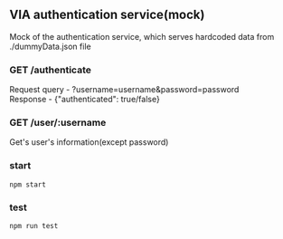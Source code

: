 ## VIA authentication service(mock)
Mock of the authentication service, which serves hardcoded data from ./dummyData.json file

### GET /authenticate
Request query - ?username=username&password=password  
Response - {"authenticated": true/false}

### GET /user/:username
Get's user's information(except password)  

### start
```
npm start
```
### test
```
npm run test
```
